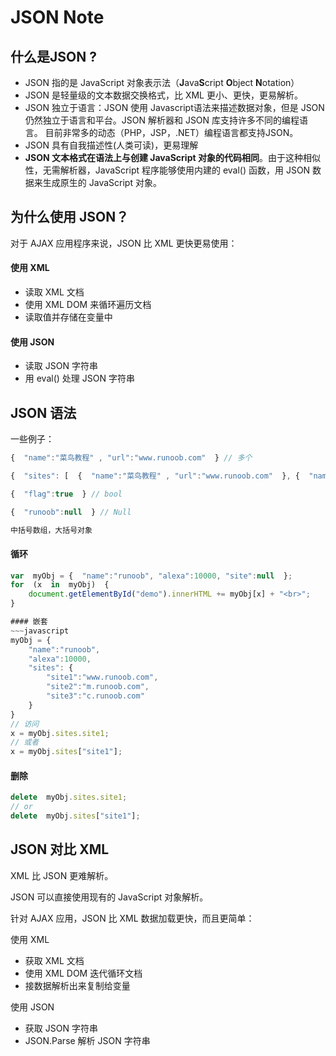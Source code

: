 # JSON Note 

## 什么是JSON ?

-   JSON 指的是 JavaScript 对象表示法（**J**ava**S**cript  **O**bject  **N**otation）
-   JSON 是轻量级的文本数据交换格式，比 XML 更小、更快，更易解析。
-   JSON 独立于语言：JSON 使用 Javascript语法来描述数据对象，但是 JSON 仍然独立于语言和平台。JSON 解析器和 JSON 库支持许多不同的编程语言。 目前非常多的动态（PHP，JSP，.NET）编程语言都支持JSON。
-   JSON 具有自我描述性(人类可读)，更易理解
- **JSON 文本格式在语法上与创建 JavaScript 对象的代码相同**。由于这种相似性，无需解析器，JavaScript 程序能够使用内建的 eval() 函数，用 JSON 数据来生成原生的 JavaScript 对象。

## 为什么使用 JSON？

对于 AJAX 应用程序来说，JSON 比 XML 更快更易使用：

#### 使用 XML

-   读取 XML 文档
-   使用 XML DOM 来循环遍历文档
-   读取值并存储在变量中

#### 使用 JSON

-   读取 JSON 字符串
-   用 eval() 处理 JSON 字符串

## JSON 语法
一些例子：
~~~javascript
{  "name":"菜鸟教程" , "url":"www.runoob.com"  } // 多个

{  "sites": [  {  "name":"菜鸟教程" , "url":"www.runoob.com"  }, {  "name":"google" , "url":"www.google.com"  }, {  "name":"微博" , "url":"www.weibo.com"  }  ]  } // 数组

{  "flag":true  } // bool 

{  "runoob":null  } // Null 

中括号数组，大括号对象
~~~

#### 循环
~~~javascript
var  myObj = {  "name":"runoob", "alexa":10000, "site":null  }; 
for  (x  in  myObj)  {  
	document.getElementById("demo").innerHTML += myObj[x] + "<br>"; 
}

#### 嵌套
~~~javascript
myObj = {  
	"name":"runoob", 
	"alexa":10000, 
	"sites": {  
		"site1":"www.runoob.com", 
		"site2":"m.runoob.com", 
		"site3":"c.runoob.com"  
	}  
}
// 访问
x = myObj.sites.site1; 
// 或者  
x = myObj.sites["site1"];
~~~

#### 删除
~~~javascript
delete  myObj.sites.site1;
// or
delete  myObj.sites["site1"];
~~~
## JSON 对比 XML 
XML 比 JSON 更难解析。

JSON 可以直接使用现有的 JavaScript 对象解析。

针对 AJAX 应用，JSON 比 XML 数据加载更快，而且更简单：

使用 XML

-   获取 XML 文档
-   使用 XML DOM 迭代循环文档
-   接数据解析出来复制给变量

使用 JSON

-   获取 JSON 字符串
-   JSON.Parse 解析 JSON 字符串



<!--stackedit_data:
eyJoaXN0b3J5IjpbMTA1NDMxMDY0MCwtMTM5OTY1MTQzNV19
-->